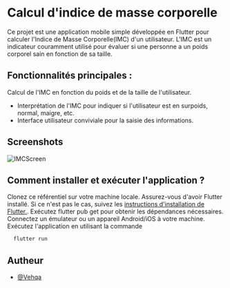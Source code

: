 
# Calcul d'indice de masse corporelle


Ce projet est une application mobile simple développée en Flutter pour calculer l'Indice de Masse Corporelle(IMC) d'un utilisateur. L'IMC est un indicateur couramment utilisé pour évaluer si une personne a un poids corporel sain en fonction de sa taille.


## Fonctionnalités principales :

Calcul de l'IMC en fonction du poids et de la taille de l'utilisateur.
- Interprétation de l'IMC pour indiquer si l'utilisateur est en surpoids, normal, maigre, etc.
- Interface utilisateur conviviale pour la saisie des informations.


## Screenshots

![IMCScreen](https://github.com/Vehqa/IMC-Calculateur/assets/119660344/f435a8b7-8536-496e-8254-e1cba1e3f83e)

## Comment installer et exécuter l'application ?

Clonez ce référentiel sur votre machine locale.
Assurez-vous d'avoir Flutter installé. Si ce n'est pas le cas, suivez les
[ instructions d'installation de Flutter.](https://docs.flutter.dev/get-started/install).
Exécutez flutter pub get pour obtenir les dépendances nécessaires.
Connectez un émulateur ou un appareil Android/iOS à votre machine.
Exécutez l'application en utilisant la commande
```bash
  flutter run
```

## Autheur

- [@Vehqa](https://www.github.com/Vehqa)
